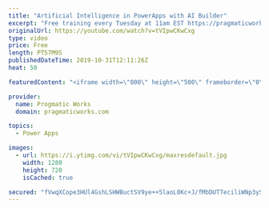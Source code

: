 ```yaml
---
title: "Artificial Intelligence in PowerApps with AI Builder"
excerpt: "Free training every Tuesday at 11am EST https://pragmaticworks.com/resources/...   Do you want to learn how to use Artificial Intelligence in PowerApps?    In this demo-heavy presentation, you'll see how to integrate PowerApps applications into Power BI reports making your reports actionable.  Pragmatic"
originalUrl: https://youtube.com/watch?v=tVIpwCKwCxg
type: video
price: Free
length: PT57M9S
publishedDateTime: 2019-10-31T12:11:26Z
heat: 50

featuredContent: "<iframe width=\"800\" height=\"500\" frameborder=\"0\" src=\"https://www.youtube.com/embed/tVIpwCKwCxg\" allow=\"accelerometer; autoplay; encrypted-media; gyroscope; picture-in-picture\" allowfullscreen></iframe>"

provider:
  name: Progmatic Works
  domain: pragmaticworks.com

topics:
  - Power Apps

images:
  - url: https://i.ytimg.com/vi/tVIpwCKwCxg/maxresdefault.jpg
    width: 1280
    height: 720
    isCached: true

secured: "fVwqXCope3HUl4GshLSHWBuctSV9ye++5laoL0Kc+J/fMbDUTTeciliWNp3ySgG9eT2sEE9lChxp0ZPCIwEEhWBm9oQkV4Kw+t1LU+tKKBYIDjbsm+Yun1Yc3vwBGnxe8LC04sI2tvVK2gJOMG8YZ1UCMcc+KymH6LS4tEx0rEVD7Af1bMvhS2uHaGAEvd2aWh7nWqYMMbN9SRPQDHltZ4a0Hn04NYjprBG9IJzYDFlu0iaHVPMgD/FFvfEcoXGVwfiKPI0WwtkUx3uAL3lo/RVFWSqSpa70udnRPtvqr+glJBahiZpZ9nr6A8hQRy473luiIvRzFQ34oaNxI1DJ7heAjtrv+7llHbw1W5qPNUsJk8Rq+NE45Jt/Wk9C1O/NlXFV5PKnWh5imC/ugztY+l3DF7nv2D4w4qvaGf11LEE=;ewdn9LLMwGdW9EE+JHnu+A=="
---
```


